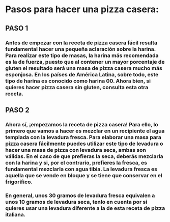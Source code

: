 # Pasos para hacer una pizza casera:

## PASO 1 
### Antes de empezar con la receta de pizza casera fácil resulta fundamental hacer una pequeña aclaración sobre la harina. Para realizar este tipo de masas, la harina más recomendada es la de fuerza, puesto que al contener un mayor porcentaje de gluten el resultado será una masa de pizza casera mucho más esponjosa. En los países de América Latina, sobre todo, este tipo de harina es conocido como harina 00. Ahora bien, si quieres hacer pizza casera sin gluten, consulta esta otra receta.
## PASO 2 
### Ahora sí, ¡empezamos la receta de pizza casera! Para ello, lo primero que vamos a hacer es mezclar en un recipiente el agua templada con la levadura fresca. Para elaborar una masa para pizza casera fácilmente puedes utilizar este tipo de levadura o hacer una masa de pizza con levadura seca, ambas son válidas. En el caso de que prefieras la seca, deberás mezclarla con la harina y si, por el contrario, prefieres la fresca, es fundamental mezclarla con agua tibia. La levadura fresca es aquella que se vende en bloque y se tiene que conservar en el frigorífico.

### En general, unos 30 gramos de levadura fresca equivalen a unos 10 gramos de levadura seca, tenlo en cuenta por si quieres usar una levadura diferente a la de esta receta de pizza italiana.